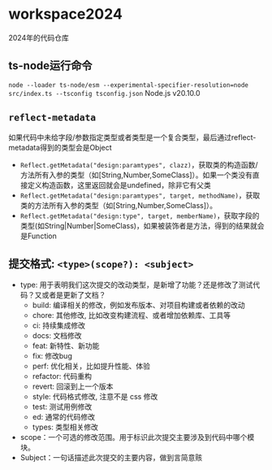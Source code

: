 # workspace2024

2024年的代码仓库

## ts-node运行命令

`node --loader ts-node/esm --experimental-specifier-resolution=node src/index.ts --tsconfig tsconfig.json` Node.js v20.10.0

## `reflect-metadata`

如果代码中未给字段/参数指定类型或者类型是一个复合类型，最后通过reflect-metadata得到的类型会是Object

- `Reflect.getMetadata("design:paramtypes", clazz)`，获取类的构造函数/方法所有入参的类型（如[String,Number,SomeClass]）。如果一个类没有直接定义构造函数，这里返回就会是undefined，除非它有父类
- `Reflect.getMetadata("design:paramtypes", target, methodName)`，获取类的方法所有入参的类型（如[String,Number,SomeClass]）。
- `Reflect.getMetadata("design:type", target, memberName)`，获取字段的类型(如String|Number|SomeClass)，如果被装饰者是方法，得到的结果就会是Function

## 提交格式: `<type>(scope?): <subject>`

- type: 用于表明我们这次提交的改动类型，是新增了功能？还是修改了测试代码？又或者是更新了文档？
  - build: 编译相关的修改，例如发布版本、对项目构建或者依赖的改动
  - chore: 其他修改, 比如改变构建流程、或者增加依赖库、工具等
  - ci: 持续集成修改
  - docs: 文档修改
  - feat: 新特性、新功能
  - fix: 修改bug
  - perf: 优化相关，比如提升性能、体验
  - refactor: 代码重构
  - revert: 回滚到上一个版本
  - style: 代码格式修改, 注意不是 css 修改
  - test: 测试用例修改
  - ed: 通常的代码修改
  - types: 类型相关修改
- scope：一个可选的修改范围。用于标识此次提交主要涉及到代码中哪个模块。
- Subject：一句话描述此次提交的主要内容，做到言简意赅
